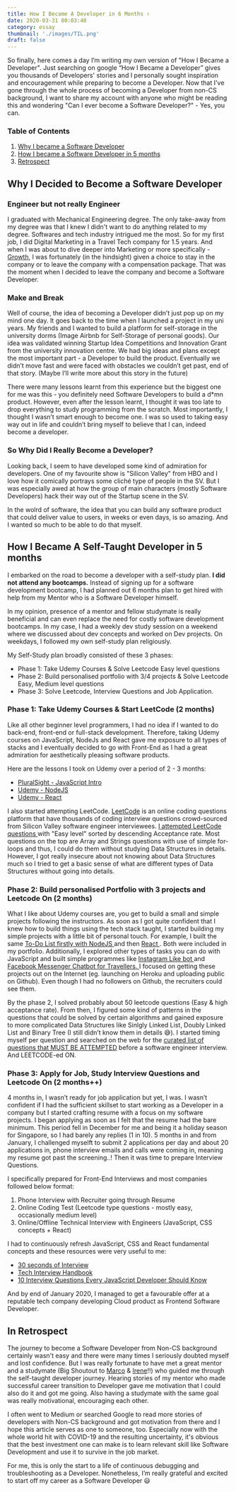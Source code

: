```yaml
---
title: How I Became A Developer in 6 Months ✌️
date: 2020-03-31 00:03:48
category: essay
thumbnail: './images/TIL.png'
draft: false
---
```


So finally, here comes a day I’m writing my own version of "How I Became a Developer". Just searching on google “How I Became a Developer” gives you thousands of Developers' stories and I personally sought inspiration and encouragement while preparing to become a Developer. Now that I've gone through the whole process of becoming a Developer from non-CS background, I want to share my account with anyone who might be reading this and wondering "Can I ever become a Software Developer?" - Yes, you can.

### Table of Contents

1. [Why I became a Software Developer](/essay/how-i-became-a-developer-in-6-months/#why-i-decided-to-become-a-software-developer)
2. [How I became a Software Developer in 5 months](/essay/how-i-became-a-developer-in-6-months/#how-i-became-a-developer-in-5-months)
3. [Retrospect](/essay/how-i-became-a-developer-in-6-months/#in-retrospect)


## Why I Decided to Become a Software Developer

### Engineer but not really Engineer
I graduated with Mechanical Engineering degree. The only take-away from my degree was that I knew I didn't want to do anything related to my degree. Softwares and tech industry intrigued me the most. So for my first job, I did Digital Marketing in a Travel Tech company for 1.5 years. And when I was about to dive deeper into Marketing or more specifically - <a href="https://brianbalfour.com/essays/growth-vs-marketing-vs-product" target="_blank">Growth</a>, I was fortunately (in the hindsight) given a choice to stay in the company or to leave the company with a compensation package. That was the moment when I decided to leave the company and become a Software Developer.

### Make and Break
Well of course, the idea of becoming a Developer didn’t just pop up on my mind one day. It goes back to the time when I launched a project in my uni years. My friends and I wanted to build a platform for self-storage in the university dorms (Image Airbnb for Self-Storage of personal goods). Our idea was validated winning Startup Idea Competitions and Innovation Grant from the university innovation centre. We had big ideas and plans except the most important part - a Developer to build the product. Eventually we didn’t move fast and were faced with obstacles we couldn’t get past, end of that story. (Maybe I’ll write more about this story in the future)

There were many lessons learnt from this experience but the biggest one for me was this - you definitely need Software Developers to build a d*mn product. However, even after the lesson learnt, I thought it was too late to drop everything to study programming from the scratch. Most importantly, I thought I wasn’t smart enough to become one. I was so used to taking easy way out in life and couldn’t bring myself to believe that I can, indeed become a developer.

### So Why Did I Really Become a Developer?

Looking back, I seem to have developed some kind of admiration for developers. One of my favourite show is "Silicon Valley" from HBO and I love how it comically portrays some cliché type of people in the SV. But I was especially awed at how the group of main characters (mostly Software Developers) hack their way out of the Startup scene in the SV. 

In the wolrd of software, the idea that you can build any software product that could deliver value to users, in weeks or even days, is so amazing. And I wanted so much to be able to do that myself.

## How I Became A Self-Taught Developer in 5 months

I embarked on the road to become a developer with a self-study plan. **I did not attend any bootcamps.** Instead of signing up for a software development bootcamp, I had planned out 6 months plan to get hired with help from my Mentor who is a Software Developer himself.

In my opinion, presence of a mentor and fellow studymate is really beneficial and can even replace the need for costly software development bootcamps. In my case, I had a weekly dev study session on a weekend where we discussed about dev concepts and worked on Dev projects. On weekdays, I followed my own self-study plan religiously.

My Self-Study plan broadly consisted of these 3 phases:

- Phase 1: Take Udemy Courses & Solve Leetcode Easy level questions
- Phase 2: Build personalised portfolio with 3/4 projects & Solve Leetcode Easy, Medium level questions
- Phase 3: Solve Leetcode, Interview Questions and Job Application.

### Phase 1: Take Udemy Courses & Start LeetCode (2 months)

Like all other beginner level programmers, I had no idea if I wanted to do back-end, front-end or full-stack development. Therefore, taking Udemy courses on JavaScript, NodeJs and React gave me exposure to all types of stacks and I eventually decided to go with Front-End as I had a great admiration for aesthetically pleasing software products.

Here are the lessons I took on Udemy over a period of 2 - 3 months:

- <a href="https://www.pluralsight.com/courses/javascript-getting-started" target="_blank">PluralSight - JavaScript Intro</a>
- <a href="https://www.udemy.com/course/nodejs-the-complete-guide/" target="_blank">Udemy - NodeJS</a>
- <a href="hhttps://www.udemy.com/course/react-redux/" target="_blank">Udemy - React</a>

I also started attempting LeetCode. <a href="https://leetcode.com/problemset/all/" target="_blank">LeetCode</a> is an online coding questions platform that have thousands of coding interview questions crowd-sourced from Silicon Valley software engineer interviewees.  <a href="https://github.com/doinghun/leetcode" target="_blank">I attempted LeetCode questions </a> with "Easy level" sorted by descending Acceptance rate. Most questions on the top are Array and Strings questions with use of simple for-loops and thus, I could do them without studying Data Structures in details. However, I got really insecure about not knowing about Data Structures much so I tried to get a basic sense of what are different types of Data Structures without going into details.

### Phase 2: Build personalised Portfolio with 3 projects and Leetcode On (2 months)

What I like about Udemy courses are, you get to build a small and simple projects following the instructors. As soon as I got quite confident that I knew how to build things using the tech stack taught, I started building my simple projects with a little bit of personal touch. For example, I built the same <a href="https://github.com/doinghun/TodoApp-NodeJS" target="_blank"> To-Do List firstly with NodeJS </a> and then <a href="https://github.com/doinghun/TodoApp-React" target="_blank"> React </a>. Both were included in my portfolio. Additionally, I explored other types of tasks you can do with JavaScript and built simple programmes like <a href="https://github.com/doinghun/instagram-bot" target="_blank"> Instagram Like bot </a> and <a href="https://github.com/doinghun/merlabot-public" target="_blank"> Facebook Messenger Chatbot for Travellers. </a> I focused on getting these projects out on the Internet (eg. launching on Heroku and uploading public on Github). Even though I had no followers on Github, the recruiters could see them.

By the phase 2, I solved probably about 50 leetcode questions (Easy & high acceptance rate). From then, I figured some kind of patterns in the questions that could be solved by certain algorithms and gained exposure to more complicated Data Structures like Sinlgly Linked List, Doubly Linked List and Binary Tree (I still didn’t know them in details 😅). I started timing myself per question and searched on the web for the <a href="https://github.com/doinghun/leetcode/tree/master/%5BBlind%20Curated%20Top%20%2075%5D" target="_blank">curated list of questions that MUST BE ATTEMPTED</a> before a software engineer interview. And LEETCODE-ed ON.

### Phase 3: Apply for Job, Study Interview Questions and Leetcode On (2 months++)

4 months in, I wasn’t ready for job application but yet, I was. I wasn’t confident if I had the sufficient skillset to start working as a Developer in a company but I started crafting resume with a focus on my software projects. I began applying as soon as I felt that the resume had the bare minimum. This period fell in December for me and being it a holiday season for Singapore, so I had barely any replies (1 in 10). 5 months in and from January, I challenged myselft to submit 2 applications per day and about 20 applications in, phone interview emails and calls were coming in, meaning my resume got past the screening..! Then it was time to prepare Interview Questions.

I specifically prepared for Front-End Interviews and most companies followed below format:

1. Phone Interview with Recruiter going through Resume
2. Online Coding Test (Leetcode type questions - mostly easy, occasionally medium level)
3. Online/Offline Technical Interview with Engineers (JavaScript, CSS concepts + React)

I had to continuously refresh JavaScript, CSS and React fundamental concepts and these resources were very useful to me:

- [30 seconds of Interview](https://30secondsofinterviews.org/)
- [Tech Interview Handbook](https://yangshun.github.io/tech-interview-handbook/introduction)
- [10 Interview Questions Every JavaScript Developer Should Know](https://medium.com/javascript-scene/10-interview-questions-every-javascript-developer-should-know-6fa6bdf5ad95)

And by end of January 2020, I managed to get a favourable offer at a reputable tech company developing Cloud product as Frontend Software Developer. 

## In Retrospect

The journey to become a Software Developer from Non-CS background certainly wasn't easy and there were many times I seriously doubted myself and lost confidence. But I was really fortunate to have met a great mentor and a studymate (Big Shoutout to <a href="https://linkedin.com/in/marco-minsoo-kwak-44367388/" target="_blank">Marco</a> & <a href="https://www.linkedin.com/in/ireneyangkr/" target="_blank">Irene</a>!!) who guided me through the self-taught developer journey. Hearing stories of my mentor who made successful career transition to Developer gave me motivation that I could also do it and got me going. Also having a studymate with the same goal was really motivational, encouraging each other.

I often went to Medium or searched Google to read more stories of developers with Non-CS background and got motivation from there and I hope this article serves as one to someone, too. Especially now with the whole world hit with COVID-19 and the resulting uncertainty, it's obvious that the best investment one can make is to learn relevant skill like Software Development and use it to survive in the job market.

For me, this is only the start to a life of continuous debugging and troubleshooting as a Developer. Nonetheless, I’m really grateful and excited to start off my career as a Software Developer 😃